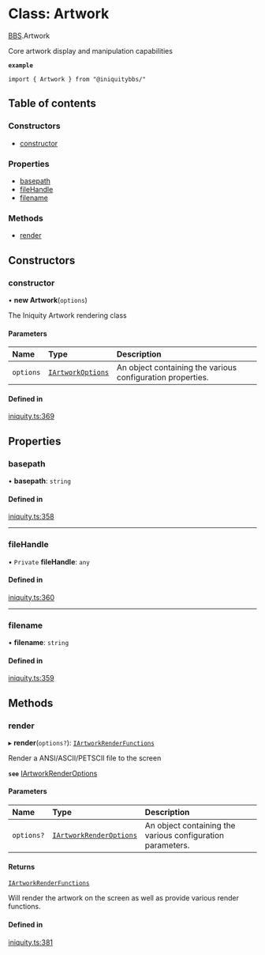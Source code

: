 # Class: Artwork

[BBS](../modules/BBS.md).Artwork

Core artwork display and manipulation capabilities

**`example`**
```typedoc
import { Artwork } from "@iniquitybbs/"
```

## Table of contents

### Constructors

- [constructor](BBS.Artwork.md#constructor)

### Properties

- [basepath](BBS.Artwork.md#basepath)
- [fileHandle](BBS.Artwork.md#filehandle)
- [filename](BBS.Artwork.md#filename)

### Methods

- [render](BBS.Artwork.md#render)

## Constructors

### constructor

• **new Artwork**(`options`)

The Iniquity Artwork rendering class

#### Parameters

| Name | Type | Description |
| :------ | :------ | :------ |
| `options` | [`IArtworkOptions`](../interfaces/BBS.IArtworkOptions.md) | An object containing the various configuration properties. |

#### Defined in

[iniquity.ts:369](https://github.com/iniquitybbs/iniquity/blob/fe27628/packages/core/src/iniquity.ts#L369)

## Properties

### basepath

• **basepath**: `string`

#### Defined in

[iniquity.ts:358](https://github.com/iniquitybbs/iniquity/blob/fe27628/packages/core/src/iniquity.ts#L358)

___

### fileHandle

• `Private` **fileHandle**: `any`

#### Defined in

[iniquity.ts:360](https://github.com/iniquitybbs/iniquity/blob/fe27628/packages/core/src/iniquity.ts#L360)

___

### filename

• **filename**: `string`

#### Defined in

[iniquity.ts:359](https://github.com/iniquitybbs/iniquity/blob/fe27628/packages/core/src/iniquity.ts#L359)

## Methods

### render

▸ **render**(`options?`): [`IArtworkRenderFunctions`](../interfaces/BBS.IArtworkRenderFunctions.md)

Render a ANSI/ASCII/PETSCII file to the screen

**`see`** [IArtworkRenderOptions](../interfaces/BBS.IArtworkRenderOptions.md)

#### Parameters

| Name | Type | Description |
| :------ | :------ | :------ |
| `options?` | [`IArtworkRenderOptions`](../interfaces/BBS.IArtworkRenderOptions.md) | An object containing the various configuration parameters. |

#### Returns

[`IArtworkRenderFunctions`](../interfaces/BBS.IArtworkRenderFunctions.md)

Will render the artwork on the screen as well as provide various render functions.

#### Defined in

[iniquity.ts:381](https://github.com/iniquitybbs/iniquity/blob/fe27628/packages/core/src/iniquity.ts#L381)
